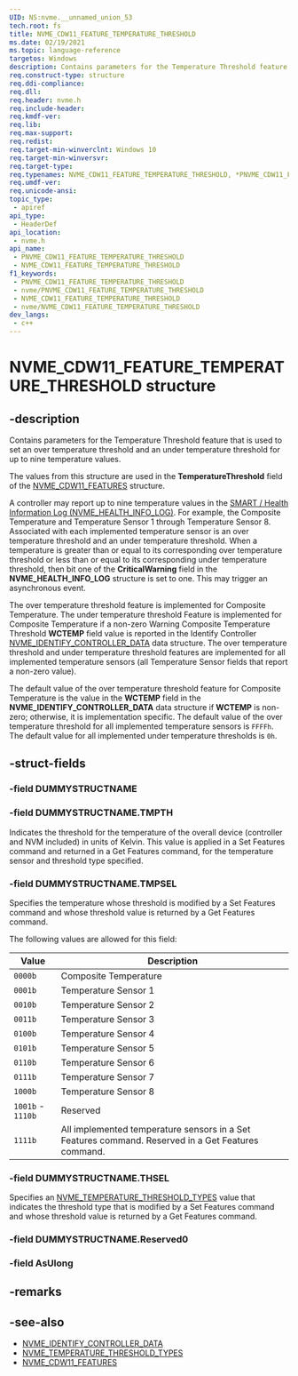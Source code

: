 ```yaml
---
UID: NS:nvme.__unnamed_union_53
tech.root: fs 
title: NVME_CDW11_FEATURE_TEMPERATURE_THRESHOLD
ms.date: 02/19/2021 
ms.topic: language-reference
targetos: Windows
description: Contains parameters for the Temperature Threshold feature that is used to set an over temperature threshold and an under temperature threshold for up to nine temperature values.
req.construct-type: structure
req.ddi-compliance: 
req.dll: 
req.header: nvme.h
req.include-header: 
req.kmdf-ver: 
req.lib: 
req.max-support: 
req.redist: 
req.target-min-winverclnt: Windows 10 
req.target-min-winversvr: 
req.target-type: 
req.typenames: NVME_CDW11_FEATURE_TEMPERATURE_THRESHOLD, *PNVME_CDW11_FEATURE_TEMPERATURE_THRESHOLD
req.umdf-ver: 
req.unicode-ansi: 
topic_type:
 - apiref
api_type:
 - HeaderDef
api_location:
 - nvme.h
api_name:
 - PNVME_CDW11_FEATURE_TEMPERATURE_THRESHOLD
 - NVME_CDW11_FEATURE_TEMPERATURE_THRESHOLD
f1_keywords:
 - PNVME_CDW11_FEATURE_TEMPERATURE_THRESHOLD
 - nvme/PNVME_CDW11_FEATURE_TEMPERATURE_THRESHOLD
 - NVME_CDW11_FEATURE_TEMPERATURE_THRESHOLD
 - nvme/NVME_CDW11_FEATURE_TEMPERATURE_THRESHOLD
dev_langs:
 - c++
---
```


# NVME_CDW11_FEATURE_TEMPERATURE_THRESHOLD structure

## -description

Contains parameters for the Temperature Threshold feature that is used to set an over temperature threshold and an under temperature threshold for up to nine temperature values.

The values from this structure are used in the **TemperatureThreshold** field of the [NVME_CDW11_FEATURES](ns-nvme-nvme_cdw11_features.md) structure.

A controller may report up to nine temperature values in the [SMART / Health Information Log (NVME_HEALTH_INFO_LOG)](ns-nvme-nvme_health_info_log.md). For example, the Composite Temperature and Temperature Sensor 1 through Temperature Sensor 8. Associated with each implemented temperature sensor is an over temperature threshold and an under temperature threshold. When a temperature is greater than or equal to its corresponding over temperature threshold or less than or equal to its corresponding under temperature threshold, then bit one of the **CriticalWarning** field in the **NVME_HEALTH_INFO_LOG** structure is set to one. This may trigger an asynchronous event.

The over temperature threshold feature is implemented for Composite Temperature. The under temperature threshold Feature is implemented for Composite Temperature if a non-zero Warning Composite Temperature Threshold **WCTEMP** field value is reported in the Identify Controller [NVME_IDENTIFY_CONTROLLER_DATA](ns-nvme-nvme_identify_controller_data.md) data structure. The over temperature threshold and under temperature threshold features are implemented for all implemented temperature sensors (all Temperature Sensor fields that report a non-zero value).

The default value of the over temperature threshold feature for Composite Temperature is the value in the **WCTEMP** field in the **NVME_IDENTIFY_CONTROLLER_DATA** data structure if **WCTEMP** is non-zero; otherwise, it is implementation specific. The default value of the over temperature threshold for all implemented temperature sensors is `FFFFh`. The default value for all implemented under temperature thresholds is `0h`.

## -struct-fields

### -field DUMMYSTRUCTNAME

### -field DUMMYSTRUCTNAME.TMPTH

Indicates the threshold for the temperature of the overall device (controller and NVM included) in units of Kelvin. This value is applied in a Set Features command and returned in a Get Features command, for the temperature sensor and threshold type specified.

### -field DUMMYSTRUCTNAME.TMPSEL

Specifies the temperature whose threshold is modified by a Set Features command and whose threshold value is returned by a Get Features command.

The following values are allowed for this field:

| Value              | Description                                                                                         |
|--------------------|-----------------------------------------------------------------------------------------------------|
| `0000b`            | Composite Temperature                                                                               |
| `0001b`            | Temperature Sensor 1                                                                                |
| `0010b`            | Temperature Sensor 2                                                                                |
| `0011b`            | Temperature Sensor 3                                                                                |
| `0100b`            | Temperature Sensor 4                                                                                |
| `0101b`            | Temperature Sensor 5                                                                                |
| `0110b`            | Temperature Sensor 6                                                                                |
| `0111b`            | Temperature Sensor 7                                                                                |
| `1000b`            | Temperature Sensor 8                                                                                |
| `1001b` - `1110b`  | Reserved                                                                                            |
| `1111b`            | All implemented temperature sensors in a Set Features  command. Reserved in a Get Features command. |

### -field DUMMYSTRUCTNAME.THSEL

Specifies an [NVME_TEMPERATURE_THRESHOLD_TYPES](ns-nvme-nvme_cdw11_feature_temperature_threshold.md) value that indicates the threshold type that is modified by a Set Features command and whose threshold value is returned by a Get Features command.

### -field DUMMYSTRUCTNAME.Reserved0

### -field AsUlong

## -remarks

## -see-also

- [NVME_IDENTIFY_CONTROLLER_DATA](ns-nvme-nvme_identify_controller_data.md)
- [NVME_TEMPERATURE_THRESHOLD_TYPES](ne-nvme-nvme_temperature_threshold_types.md)
- [NVME_CDW11_FEATURES](ns-nvme-nvme_cdw11_features.md)

